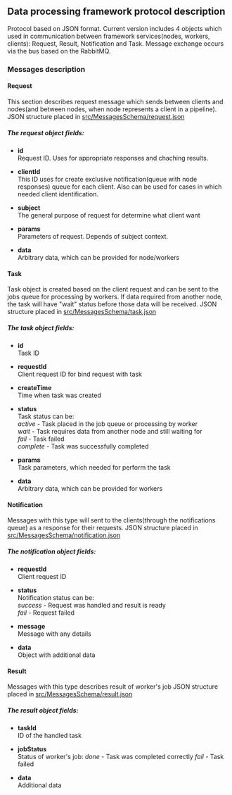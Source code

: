 ## Data processing framework protocol description

Protocol based on JSON format. Current version includes 4 objects which used in communication between framework services(nodes, workers, clients): Request, Result, Notification and Task. Message exchange occurs via the bus based on the RabbitMQ.

### Messages description

#### Request

This section describes request message which sends between clients and nodes(and between nodes, when node represents a client in a pipeline).
JSON structure placed in [src/MessagesSchema/request.json](../src/MessagesSchema/request.json)

##### The request object fields:
- **id**<br>
Request ID. Uses for appropriate responses and chaching results.

- **clientId**<br>
This ID uses for create exclusive notification(queue with node responses) queue for each client. Also can be used for cases in which needed client identification.

- **subject**<br>
The general purpose of request for determine what client want

- **params**<br>
Parameters of request. Depends of subject context.

- **data**<br>
Arbitrary data, which can be provided for node/workers

#### Task
Task object is created based on the client request and can be sent to the jobs queue for processing by workers. If data required from another node, the task will have "wait" status before those data will be received.
JSON structure placed in [src/MessagesSchema/task.json](../src/MessagesSchema/task.json)

##### The task object fields:

- **id**<br>
Task ID

- **requestId**<br>
Client request ID for bind request with task

- **createTime**<br>
Time when task was created

- **status**<br>
Task status can be:<br>
*active* - Task placed in the job queue or processing by worker<br>
*wait* - Task requires data from another node and still waiting for<br>
*fail* - Task failed<br>
*complete* - Task was successfully completed

- **params**<br>
Task parameters, which needed for perform the task

- **data**<br>
Arbitrary data, which can be provided for workers

#### Notification
Messages with this type will sent to the clients(through the notifications queue) as a response for their requests.
JSON structure placed in [src/MessagesSchema/notification.json](../src/MessagesSchema/notification.json)

##### The notification object fields:

- **requestId**<br>
Client request ID

- **status**<br>
Notification status can be:<br>
*success* - Request was handled and result is ready<br>
*fail* - Request failed

- **message**<br>
Message with any details

- **data**<br>
Object with additional data

#### Result
Messages with this type describes result of worker's job
JSON structure placed in [src/MessagesSchema/result.json](../src/MessagesSchema/result.json)

##### The result object fields:

- **taskId**<br>
ID of the handled task

- **jobStatus**<br>
Status of worker's job:
*done* - Task was completed correctly
*fail* - Task failed

- **data**<br>
Additional data
